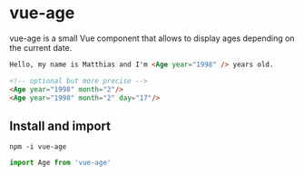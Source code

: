 # vue-age

vue-age is a small Vue component that allows to display ages depending on the current date.

```html
Hello, my name is Matthias and I'm <Age year="1998" /> years old.

<!-- optional but more precise -->
<Age year="1998" month="2"/>
<Age year="1998" month="2" day="17"/>
```

## Install and import

```
npm -i vue-age
```
```javascript
import Age from 'vue-age'
```